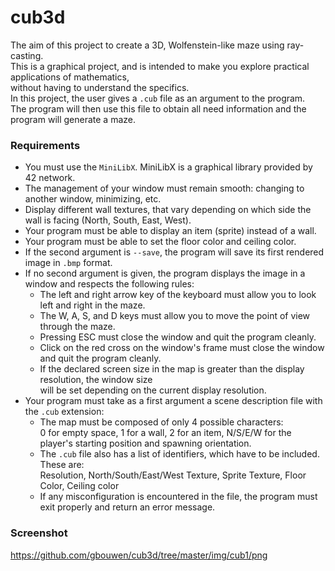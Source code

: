 # cub3d
The aim of this project to create a 3D, Wolfenstein-like maze using ray-casting.  
This is a graphical project, and is intended to make you explore practical applications of mathematics,  
without having to understand the specifics.  
In this project, the user gives a `.cub` file as an argument to the program.  
The program will then use this file to obtain all need information and the program will generate a maze.  

### Requirements
- You must use the `MiniLibX`. MiniLibX is a graphical library provided by 42 network.  
- The management of your window must remain smooth: changing to another window, minimizing, etc.  
- Display different wall textures, that vary depending on which side the wall is facing (North, South, East, West).  
- Your program must be able to display an item (sprite) instead of a wall.  
- Your program must be able to set the floor color and ceiling color.  
- If the second argument is `--save`, the program will save its first rendered image in `.bmp` format.  
- If no second argument is given, the program displays the image in a window and respects the following rules:
  - The left and right arrow key of the keyboard must allow you to look left and right in the maze.
  - The W, A, S, and D keys must allow you to move the point of view through the maze.
  - Pressing ESC must close the window and quit the program cleanly.
  - Click on the red cross on the window's frame must close the window and quit the program cleanly.
  - If the declared screen size in the map is greater than the display resolution, the window size  
    will be set depending on the current display resolution.  
- Your program must take as a first argument a scene description file with the `.cub` extension:
  - The map must be composed of only 4 possible characters:  
    0 for empty space, 1 for a wall, 2 for an item, N/S/E/W for the player's starting position and spawning orientation.
  - The `.cub` file also has a list of identifiers, which have to be included. These are:  
    Resolution, North/South/East/West Texture, Sprite Texture, Floor Color, Ceiling color
  - If any misconfiguration is encountered in the file, the program must exit properly and return an error message.

### Screenshot
https://github.com/gbouwen/cub3d/tree/master/img/cub1/png
